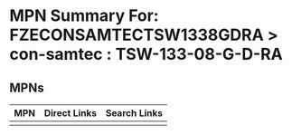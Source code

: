 



# MPN Summary For: FZECONSAMTECTSW1338GDRA > con-samtec : TSW-133-08-G-D-RA

## MPNs
  

|MPN|Direct Links|Search Links|
| :--- | :--- | :--- |
||||
